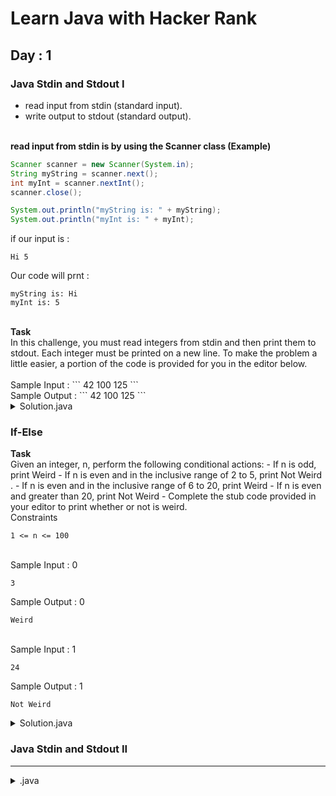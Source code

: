 # Learn Java with Hacker Rank

## Day : 1

###  Java Stdin and Stdout I

* read input from stdin (standard input).
* write output to stdout (standard output).
</br>
<b>read input from stdin is by using the Scanner class (Example)</b>

```java
Scanner scanner = new Scanner(System.in);
String myString = scanner.next();
int myInt = scanner.nextInt();
scanner.close();

System.out.println("myString is: " + myString);
System.out.println("myInt is: " + myInt);
```

if our input is :
```
Hi 5
```

Our code will prnt :
```
myString is: Hi
myInt is: 5
```

</br>
<b>Task</b></br>
In this challenge, you must read  integers from stdin and then print them to stdout. Each integer must be printed on a new line. To make the problem a little easier, a portion of the code is provided for you in the editor below.
</br>
</br>Sample Input :
```
42
100
125
```
</br>Sample Output :
```
42
100
125
```

<details>
<summary>Solution.java</summary>

```java
import java.util.Scanner;

public class Solution {
    public static void main(String[] args) {
        Scanner scanner = new Scanner(System.in);
        int userInput1 = scanner.nextInt();
        int userInput2 = scanner.nextInt();
        int userInput3 = scanner.nextInt();
        scanner.close();

        System.out.println(userInput1);
        System.out.println(userInput2);
        System.out.println(userInput3);
    }
}
```
</details>

### If-Else
<b>Task</b></br>
Given an integer, n, perform the following conditional actions:
    - If n is odd, print Weird
    - If n is even and in the inclusive range of 2 to 5, print Not Weird .
    - If n is even and in the inclusive range of 6 to 20, print Weird
    - If n is even and greater than 20, print Not Weird
    - Complete the stub code provided in your editor to print whether or not  is weird.
</br>Constraints
```
1 <= n <= 100
```

</br>Sample Input : 0
```
3
```

Sample Output : 0
```
Weird
```
</br>Sample Input : 1
```
24
```
Sample Output : 1
```
Not Weird
```

<details>
<summary>Solution.java</summary>

```java
import java.util.Scanner;

public class Solution {

    private static final Scanner scanner = new Scanner(System.in);
    public static void main(String[] args) {
        String result = "";
        int n = scanner.nextInt();
        scanner.skip("(\r\n|[\n\r\u2028\u2029\u0085])?");

        scanner.close();

        if(n % 2 == 1){
            result = "Weird";
        }if(n % 2 == 0){
            for(int i = 2; i <= 5; i++){
                if(n == i){
                    result = "Not Weird";
                }
            }
            for(int i = 6; i <= 20; i++){
                if(n == i){
                    result = "Weird";
                }
            }
            if(n > 20){
                result = "Not Weird";
            }
        }
        System.out.println(result);
    }
}
```
</details>

### Java Stdin and Stdout II


---

<details>
<summary>.java</summary>

```java

```
</details>